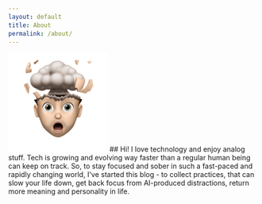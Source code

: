 ```yaml
---
layout: default
title: About
permalink: /about/
---
```


<img src="/assets/welcome.png" alt="memoji" width="200"/>
## Hi!
I love technology and enjoy analog stuff. Tech is growing and evolving way faster than a regular human being can keep on track. So, to stay focused and sober in such a fast-paced and rapidly changing world, I've started this blog - to collect practices, that can slow your life down, get back focus from AI-produced distractions, return more meaning and personality in life.
